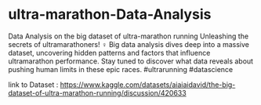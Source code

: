 # ultra-marathon-Data-Analysis
Data Analysis on the big dataset of ultra-marathon running
Unleashing the secrets of ultramarathoners!
‍♀️ Big data analysis dives deep into a massive dataset, uncovering hidden patterns and factors that influence ultramarathon performance. 
Stay tuned to discover what data reveals about pushing human limits in these epic races. 
#ultrarunning 
#datascience

link to Dataset : https://www.kaggle.com/datasets/aiaiaidavid/the-big-dataset-of-ultra-marathon-running/discussion/420633 
